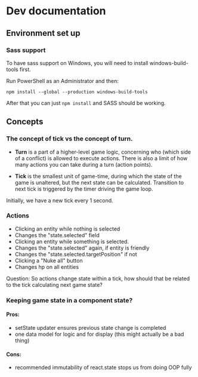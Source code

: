 # Dev documentation

## Environment set up

### Sass support
To have sass support on Windows, you will need to install windows-build-tools first.

Run PowerShell as an Administrator and then:

`npm install --global --production windows-build-tools`

After that you can just `npm install` and SASS should be working.

## Concepts

### The concept of **tick** vs the concept of **turn**.

- **Turn** is a part of a higher-level game logic, concerning who (which side of a conflict) is allowed to execute actions. There is also a limit of how many actions you can take during a turn (action points).

- **Tick** is the smallest unit of game-time, during which the state of the game is unaltered, but the next state can be calculated.
Transition to next tick is triggered by the timer driving the game loop.

Initially, we have a new tick every 1 second.

### Actions
- Clicking an entity while nothing is selected
 - Changes the "state.selected" field
- Clicking an entity while something is selected.
 - Changes the "state.selected" again, if entity is friendly
 - Changes the "state.selected.targetPosition" if not
- Clicking a "Nuke all" button
 - Changes hp on all entities

Question: So actions change state within a tick, how should that be related to the tick calculating next game state?

### Keeping game state in a component state?

#### Pros:
 - setState updater ensures previous state change is completed
 - one data model for logic and for display (this might actually be a bad thing)

#### Cons:
 - recommended immutability of react.state stops us from doing OOP fully
